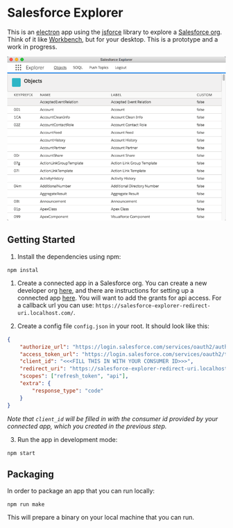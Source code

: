 # Salesforce Explorer

This is an [electron](https://electronjs.org/) app using the [jsforce](https://jsforce.github.io/) library to explore a [Salesforce org](https://developer.salesforce.com/signup).  Think of it like [Workbench](https://workbench.developerforce.com/), but for your desktop.  This is a prototype and a work in progress.

![alt text](./salesforce-explorer.png "Salesforce Explorer")

## Getting Started

1. Install the dependencies using npm:

```
npm instal
```

1. Create a connected app in a Salesforce org. You can create a new developer org [here](https://developer.salesforce.com/signup), and there are instructions for setting up a connected app [here](https://help.salesforce.com/articleView?id=connected_app_create.htm&type=0).  You will want to add the grants for api access.  For a callback url you can use: `https://salesforce-explorer-redirect-uri.localhost.com/`.

2. Create a config file `config.json` in your root. It should look like this:

```json
{
    "authorize_url": "https://login.salesforce.com/services/oauth2/authorize",
    "access_token_url": "https://login.salesforce.com/services/oauth2/token",
    "client_id": "<<<FILL THIS IN WITH YOUR CONSUMER ID>>>",
    "redirect_uri": "https://salesforce-explorer-redirect-uri.localhost.com/",
    "scopes": ["refresh_token", "api"],
    "extra": {
        "response_type": "code"
    }
}
```

*Note that `client_id` will be filled in with the consumer id provided by your connected app, which you created in the previous step.*

3. Run the app in development mode:
```
npm start
```

## Packaging

In order to package an app that you can run locally:

```
npm run make
```

This will prepare a binary on your local machine that you can run.

